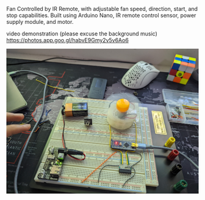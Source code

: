 Fan Controlled by IR Remote, with adjustable fan speed, direction, start, and stop capabilities. Built using Arduino Nano, IR remote control sensor, power supply module, and motor. 

video demonstration (please excuse the background music) https://photos.app.goo.gl/habvE9Gmy2v5v6Ao6 

![](IRcontrolledFan.jpg) 

